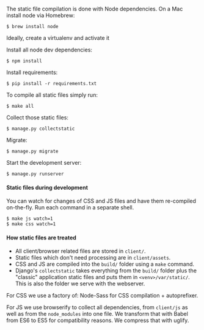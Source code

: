 The static file compilation is done with Node dependencies. On a Mac install
node via Homebrew:

    $ brew install node

Ideally, create a virtualenv and activate it

Install all node dev dependencies:

    $ npm install

Install requirements:

    $ pip install -r requirements.txt

To compile all static files simply run:

    $ make all

Collect those static files:

    $ manage.py collectstatic

Migrate: 

    $ manage.py migrate

Start the development server: 
 
    $ manage.py runserver

#### Static files during development

You can watch for changes of CSS and JS files and have them re-compiled
on-the-fly. Run each command in a separate shell.

    $ make js watch=1
    $ make css watch=1

#### How static files are treated

* All client/browser related files are stored in `client/`.
* Static files which don't need processing are in `client/assets`.
* CSS and JS  are compiled into the `build/` folder using a `make` command.
* Django's `collectstatic` takes everything from the `build/` folder plus
  the "classic" application static files and puts them in `<venv>/var/static/`.
  This is also the folder we serve with the webserver.

For CSS we use a factory of: Node-Sass for CSS compilation + autoprefixer.

For JS we use browserify to collect all dependencies, from `client/js` as well
as from the `node_modules` into one file. We transform that with Babel from ES6
to ES5 for compatibility reasons. We compress that with uglify.
